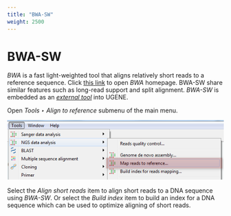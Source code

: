 ```yaml
---
title: "BWA-SW"
weight: 2500
---
```



# BWA-SW

_BWA_ is a fast light-weighted tool that aligns relatively short reads to a reference sequence. Click [this link](http://bio-bwa.sourceforge.net/) to open _BWA_ homepage. BWA-SW share similar features such as long-read support and split alignment. _BWA-SW_ is embedded as an [_external tool_](external-tools-plugin.md) into UGENE.

Open _Tools ‣ Align to reference_ submenu of the main menu.


![](/images/65930874/65930875.png)

Select the _Align short reads_ item to align short reads to a DNA sequence using _BWA-SW_. Or select the _Build index_ item to build an index for a DNA sequence which can be used to optimize aligning of short reads.
